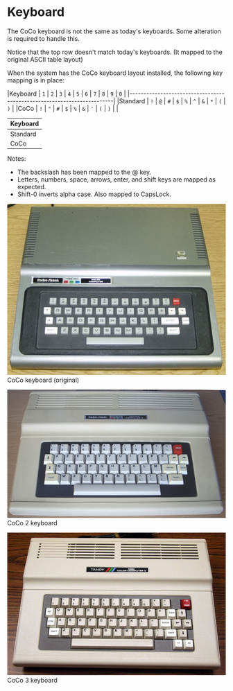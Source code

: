 ﻿# Keyboard
The CoCo keyboard is not the same as today's keyboards.  Some alteration is required to handle this.

Notice that the top row doesn't match today's keyboards.  (It mapped to the original ASCII table layout)

When the system has the CoCo keyboard layout installed, the following key mapping is in place:

|Keyboard | `1` | `2` | `3` | `4` | `5` | `6` | `7` | `8` | `9` | `0` |
|------------------------------------------------------------------------|
|Standard | `!` | `@` | `#` | `$` | `%` | `^` | `&` | `*` | `(` | `)` |
|CoCo     | `!` | `"` | `#` | `$` | `%` | `&` | `'` | `(` | `)` |     |

|Keyboard |
|----------------|
|Standard | `;` | `:` | `-` | `_` | `=` | `+` | `\` |
|CoCo     | `;` | `+` | `:` | `*` | `-` | `=` | `@` |

Notes: 
* The backslash has been mapped to the @ key.
* Letters, numbers, space, arrows, enter, and shift keys are mapped as expected.
* Shift-0 inverts alpha case.  Also mapped to CapsLock.

![CoCo keyboard](../../Resources/CoCo1_Keyboard.png) \
CoCo keyboard (original)

![CoCo2 keyboard](../../Resources/CoCo2_Keyboard.png) \
CoCo 2 keyboard

![CoCo3 keyboard](../../Resources/CoCo3_Keyboard.png) \
CoCo 3 keyboard
